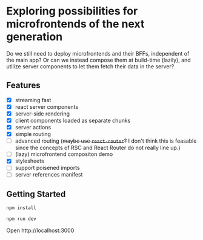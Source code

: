 # Exploring possibilities for microfrontends of the next generation

Do we still need to deploy microfrontends and their BFFs, independent of the
main app? Or can we instead compose them at build-time (lazily), and utilize
server components to let them fetch their data in the server?

## Features

- [x] streaming fast
- [x] react server components
- [x] server-side rendering
- [x] client components loaded as separate chunks
- [x] server actions
- [x] simple routing
- [ ] advanced routing (~~maybe use `react-router`?~~ I don't think this is
      feasable since the concepts of RSC and React Router do not really line
      up.)
- [ ] (lazy) microfrontend compositon demo
- [x] stylesheets
- [ ] support poisened imports
- [ ] server references manifest

## Getting Started

```sh
npm install
```

```sh
npm run dev
```

Open http://localhost:3000
